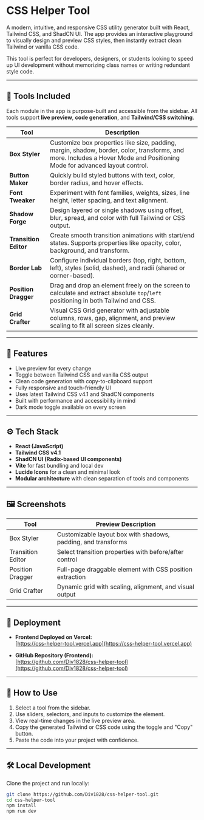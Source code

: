 # CSS Helper Tool

A modern, intuitive, and responsive CSS utility generator built with React, Tailwind CSS, and ShadCN UI. The app provides an interactive playground to visually design and preview CSS styles, then instantly extract clean Tailwind or vanilla CSS code.

This tool is perfect for developers, designers, or students looking to speed up UI development without memorizing class names or writing redundant style code.

---

## 🔧 Tools Included

Each module in the app is purpose-built and accessible from the sidebar. All tools support **live preview**, **code generation**, and **Tailwind/CSS switching**.

| Tool               | Description                                                                                     |
|--------------------|-------------------------------------------------------------------------------------------------|
| **Box Styler**     | Customize box properties like size, padding, margin, shadow, border, color, transforms, and more. Includes a Hover Mode and Positioning Mode for advanced layout control. |
| **Button Maker**   | Quickly build styled buttons with text, color, border radius, and hover effects.               |
| **Font Tweaker**   | Experiment with font families, weights, sizes, line height, letter spacing, and text alignment. |
| **Shadow Forge**   | Design layered or single shadows using offset, blur, spread, and color with full Tailwind or CSS output. |
| **Transition Editor** | Create smooth transition animations with start/end states. Supports properties like opacity, color, background, and transform. |
| **Border Lab**     | Configure individual borders (top, right, bottom, left), styles (solid, dashed), and radii (shared or corner-based). |
| **Position Dragger** | Drag and drop an element freely on the screen to calculate and extract absolute `top`/`left` positioning in both Tailwind and CSS. |
| **Grid Crafter**   | Visual CSS Grid generator with adjustable columns, rows, gap, alignment, and preview scaling to fit all screen sizes cleanly. |

---

## 🧪 Features

- Live preview for every change
- Toggle between Tailwind CSS and vanilla CSS output
- Clean code generation with copy-to-clipboard support
- Fully responsive and touch-friendly UI
- Uses latest Tailwind CSS v4.1 and ShadCN components
- Built with performance and accessibility in mind
- Dark mode toggle available on every screen

---

## ⚙️ Tech Stack

- **React (JavaScript)**
- **Tailwind CSS v4.1**
- **ShadCN UI (Radix-based UI components)**
- **Vite** for fast bundling and local dev
- **Lucide Icons** for a clean and minimal look
- **Modular architecture** with clean separation of tools and components

---

## 🖼️ Screenshots

| Tool            | Preview Description                                       |
|------------------|-----------------------------------------------------------|
| Box Styler       | Customizable layout box with shadows, padding, and transforms |
| Transition Editor| Select transition properties with before/after control    |
| Position Dragger | Full-page draggable element with CSS position extraction  |
| Grid Crafter     | Dynamic grid with scaling, alignment, and visual output   |

---

## 🚀 Deployment

- **Frontend Deployed on Vercel:**  
  [https://css-helper-tool.vercel.app](https://css-helper-tool.vercel.app)

- **GitHub Repository (Frontend):**  
  [https://github.com/Div1828/css-helper-tool](https://github.com/Div1828/css-helper-tool)

---

## 🧠 How to Use

1. Select a tool from the sidebar.
2. Use sliders, selectors, and inputs to customize the element.
3. View real-time changes in the live preview area.
4. Copy the generated Tailwind or CSS code using the toggle and "Copy" button.
5. Paste the code into your project with confidence.

---

## 🛠️ Local Development

Clone the project and run locally:

```bash
git clone https://github.com/Div1828/css-helper-tool.git
cd css-helper-tool
npm install
npm run dev
